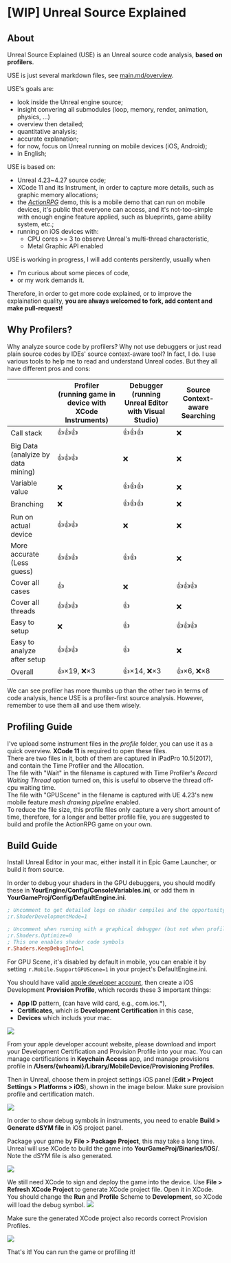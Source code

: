 # [WIP] Unreal Source Explained

## About

Unreal Source Explained (USE) is an Unreal source code analysis, **based on profilers**.

USE is just several markdown files, see [main.md/overview](main/main.md).

USE's goals are:
- look inside the Unreal engine source;
- insight convering all submodules (loop, memory, render, animation, physics, ...)
- overview then detailed;
- quantitative analysis;
- accurate explanation;
- for now, focus on Unreal running on mobile devices (iOS, Android);
- in English;

USE is based on:
- Unreal 4.23~4.27 source code;
- XCode 11 and its Instrument, in order to capture more details, such as graphic memory allocations;
- the [*ActionRPG*](https://www.unrealengine.com/marketplace/en-US/slug/action-rpg) demo, this is a mobile demo that can run on mobile devices, it's public that everyone can access, and it's not-too-simple with enough engine feature applied, such as blueprints, game ability system, etc.;
- running on iOS devices with:
    - CPU cores >= 3 to observe Unreal's multi-thread characteristic,
    - Metal Graphic API enabled

USE is working in progress, I will add contents persitently, usually when 
- I'm curious about some pieces of code,
- or my work demands it.

Therefore, in order to get more code explained, or to improve the explaination quality, **you are always welcomed to fork, add content and make pull-request!**

## Why Profilers?

Why analyze source code by profilers? Why not use debuggers or just read plain source codes by IDEs' source context-aware tool? In fact, I do. I use various tools to help me to read and understand Unreal codes. But they all have different pros and cons:

||Profiler<br>(running game in device with XCode Instruments)| Debugger<br>(running Unreal Editor with Visual Studio) | Source Context-aware Searching |
|--|--|--|--|
| Call stack | 👍👍👍 | 👍👍👍 | ❌
| Big Data<br>(analyize by data mining) | 👍👍👍 | ❌ | ❌
| Variable value | ❌ | 👍👍👍 | ❌
| Branching | ❌ | 👍👍👍 | ❌
| Run on actual device | 👍👍👍 |  ❌ | ❌
| More accurate<br>(Less guess) | 👍👍👍 | 👍👍|❌
| Cover all cases | 👍 | ❌ | 👍👍👍
| Cover all threads | 👍👍👍 | 👍 | ❌
| Easy to setup | ❌ | 👍 | 👍👍👍
| Easy to analyze after setup | 👍👍👍 | 👍 | ❌
| Overall | 👍×19, ❌×3 | 👍×14, ❌×3 | 👍×6, ❌×8

We can see profiler has more thumbs up than the other two in terms of code analysis, hence USE is a profiler-first source analysis. However, remember to use them all and use them wisely.

## Profiling Guide

I've upload some instrument files in the *profile* folder, you can use it as a quick overview. **XCode 11** is required to open these files.   
There are two files in it, both of them are captured in iPadPro 10.5(2017), and contain the Time Profiler and the Allocation.   
The file with "Wait" in the filename is captured with Time Profiler's *Record Waiting Thread* option turned on, this is useful to observe the thread off-cpu waiting time.  
The file with "GPUScene" in the filename is captured with UE 4.23's new mobile feature *mesh drawing pipeline* enabled.    
To reduce the file size, this profile files only capture a very short amount of time, therefore, for a longer and better profile file, you are suggested to build and profile the ActionRPG game on your own.


## Build Guide

Install Unreal Editor in your mac, either install it in Epic Game Launcher, or build it from source.


In order to debug your shaders in the GPU debuggers, you should modify these in **YourEngine/Config/ConsoleVariables.ini**, or add them in **YourGameProj/Config/DefaultEngine.ini**.


```ini
; Uncomment to get detailed logs on shader compiles and the opportunity to retry on errors
;r.ShaderDevelopmentMode=1

; Uncomment when running with a graphical debugger (but not when profiling)
;r.Shaders.Optimize=0
; This one enables shader code symbols
r.Shaders.KeepDebugInfo=1
```


For GPU Scene, it's disabled by default in mobile, you can enable it by setting `r.Mobile.SupportGPUScene=1` in your project's DefaultEngine.ini.

You should have valid [apple developer account](https://developer.apple.com), then create a iOS Development **Provision Profile**, which records these 3 important things: 

- **App ID** pattern, (can have wild card, e.g., com.ios.*), 
- **Certificates**, which is **Development Certification** in this case,
- **Devices** which includs your mac.

![](assets/apple_id.png)

From your apple developer account website, please download and import your Development Certification and Provision Profile into your mac. You can manage certifications in **Keychain Access** app, and manage provisions profile in **/Users/{whoami}/Library/MobileDevice/Provisioning Profiles**.

Then in Unreal, choose them in project settings iOS panel (**Edit > Project Settings > Platforms > iOS**), shown in the image below. Make sure provision profile and certification match.

![](assets/provision_profile.png)


In order to show debug symbols in instruments, you need to enable **Build > Generate dSYM file** in iOS project panel.


Package your game by **File > Package Project**, this may take a long time. Unreal will use XCode to build the game into **YourGameProj/Binaries/IOS/**. Note the dSYM file is also generated.

![](assets/actionrpg_dsym.png)

We still need XCode to sign and deploy the game into the device. Use **File > Refresh XCode Project** to generate XCode project file. Open it in XCode. You should change the **Run** and **Profile** Scheme to **Development**, so XCode will load the debug symbol.
![](assets/xcode_scheme.png)



Make sure the generated XCode project also records correct Provision Profiles.

![](assets/xcode_settings.png)


That's it! You can run the game or profiling it!
